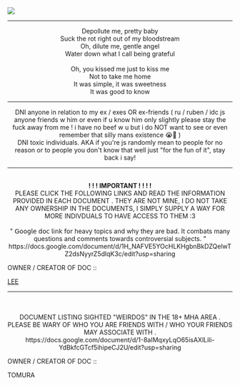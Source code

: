 ![](https://komarev.com/ghpvc/?username=innocntluvrr&color=grey)

---

<p align="center">
Depollute me, pretty baby
<br>Suck the rot right out of my bloodstream
<br>Oh, dilute me, gentle angel
<br>Water down what I call being grateful
<br>
<br>Oh, you kissed me just to kiss me
<br>Not to take me home
<br>It was simple, it was sweetness
<br>It was good to know

---
<p align="center">
  DNI anyone in relation to my ex / exes OR ex-friends ( ru / ruben / idc js anyone friends w him or even if u know him only slightly please stay the fuck away from me ! i have no beef w u but i do NOT want to see or even remember that silly mans existence 😭🙏 )
  <br> DNI toxic individuals. AKA if you're js randomly mean to people for no reason or to people you don't know that well just "for the fun of it", stay back i say!
  
---

<p align="center">
<br><B>! ! !  IMPORTANT ! ! ! !</B>
<br>PLEASE CLICK THE FOLLOWING LINKS AND READ THE INFORMATION PROVIDED IN EACH DOCUMENT . THEY ARE NOT MINE, I DO NOT TAKE ANY OWNERSHIP IN THE DOCUMENTS, I SIMPLY SUPPLY A WAY FOR MORE INDIVDUALS TO HAVE ACCESS TO THEM :3
<br>
  <br>
  " 𝖦𝗈𝗈𝗀𝗅𝖾 𝖽𝗈𝖼 𝗅𝗂𝗇𝗄 𝖿𝗈𝗋 heavy topics and why they are bad. It combats many questions and comments towards controversial subjects. "  https://docs.google.com/document/d/1H_NAFVE5YOcHLKHgbnBkDZQelwTZ2dsNyyrZ5dlqK3c/edit?usp=sharing

  OWNER / CREATOR OF DOC ::
    
[LEE](https://www.patreon.com/c/user/about?u=111813567)

---

<p align="center">
<br>
  <br>
  DOCUMENT LISTING SIGHTED "WEIRDOS" IN THE 18+ MHA AREA . PLEASE BE WARY OF WHO YOU ARE FRIENDS WITH / WHO YOUR FRIENDS MAY ASSOCIATE WITH .
<br>https://docs.google.com/document/d/1-8aIMqxyLqO65isAXlLili-YdBkfcGTcf5ihipeCJ2U/edit?usp=sharing

OWNER / CREATOR OF DOC ::

TOMURA

